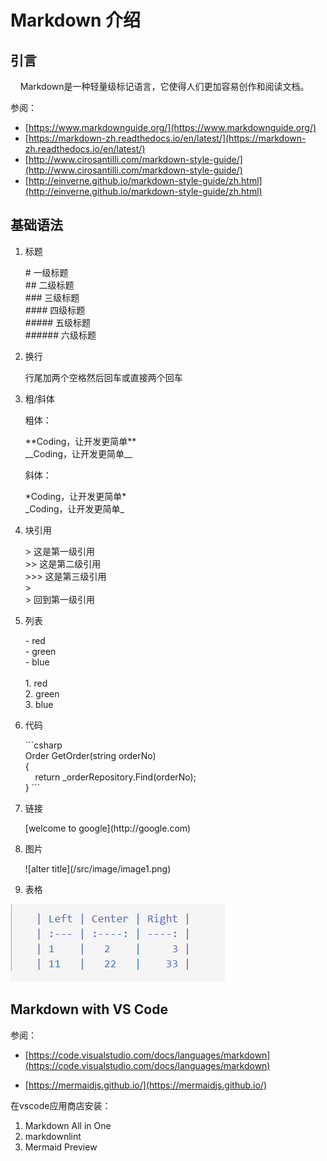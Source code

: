 # Markdown 介绍

## 引言

&nbsp;&nbsp;&nbsp;&nbsp;Markdown是一种轻量级标记语言，它使得人们更加容易创作和阅读文档。  

参阅：  

- [https://www.markdownguide.org/](https://www.markdownguide.org/)
- [https://markdown-zh.readthedocs.io/en/latest/](https://markdown-zh.readthedocs.io/en/latest/)
- [http://www.cirosantilli.com/markdown-style-guide/](http://www.cirosantilli.com/markdown-style-guide/)
- [http://einverne.github.io/markdown-style-guide/zh.html](http://einverne.github.io/markdown-style-guide/zh.html)

## 基础语法

1. 标题  

    <p>
    # 一级标题<br/>
    ## 二级标题<br/>
    ### 三级标题<br/>
    #### 四级标题<br/>
    ##### 五级标题<br/>
    ###### 六级标题
    </p>

2. 换行  

    行尾加两个空格然后回车或直接两个回车

3. 粗/斜体

    粗体：  
    <p>
    **Coding，让开发更简单**<br/>
    __Coding，让开发更简单__
    </p>
    斜体：
    <p>
    *Coding，让开发更简单*<br/>
    _Coding，让开发更简单_
    </p>

4. 块引用
    <p>
    > 这是第一级引用<br/>
    >> 这是第二级引用<br/>
    >>> 这是第三级引用<br/>
    ><br/>
    > 回到第一级引用
    </p>

5. 列表
    <p>
    - red<br/>
    - green<br/>
    - blue<br/>
    <br/>
    1. red<br/>
    2. green<br/>
    3. blue<br/>
    </p>

6. 代码
    <p>
    ```csharp<br/>
    Order GetOrder(string orderNo)<br/>
    {<br/>
    &nbsp;&nbsp;&nbsp;&nbsp;return  _orderRepository.Find(orderNo);<br/>
    }
    ```
    </p>

7. 链接
    <p>
    [welcome to google](http://google.com)
    </p>

8. 图片
    <p>
    ![alter title](/src/image/image1.png)
    </p>

9. 表格

 ![md_syntax_table](./md_syntax_table.png)

## Markdown with VS Code

参阅：

- [https://code.visualstudio.com/docs/languages/markdown](https://code.visualstudio.com/docs/languages/markdown)

- [https://mermaidjs.github.io/](https://mermaidjs.github.io/)

在vscode应用商店安装：  

1. Markdown All in One
2. markdownlint
3. Mermaid Preview

